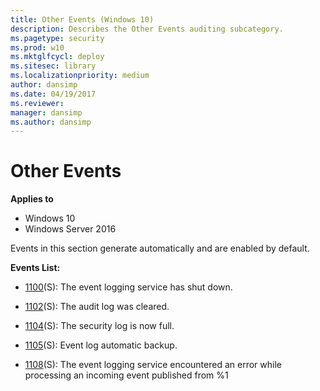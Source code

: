 ```yaml
---
title: Other Events (Windows 10)
description: Describes the Other Events auditing subcategory.
ms.pagetype: security
ms.prod: w10
ms.mktglfcycl: deploy
ms.sitesec: library
ms.localizationpriority: medium
author: dansimp
ms.date: 04/19/2017
ms.reviewer: 
manager: dansimp
ms.author: dansimp
---
```


# Other Events

**Applies to**
-   Windows 10
-   Windows Server 2016


Events in this section generate automatically and are enabled by default.

**Events List:**

-   [1100](event-1100.md)(S): The event logging service has shut down.

-   [1102](event-1102.md)(S): The audit log was cleared.

-   [1104](event-1104.md)(S): The security log is now full.

-   [1105](event-1105.md)(S): Event log automatic backup.

-   [1108](event-1108.md)(S): The event logging service encountered an error while processing an incoming event published from %1


